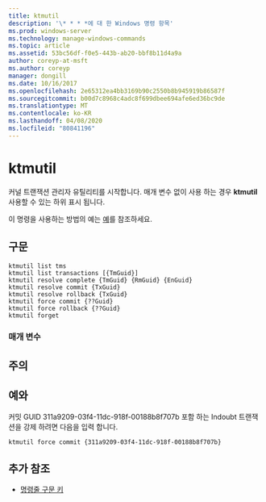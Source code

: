 ```yaml
---
title: ktmutil
description: '\* * * *에 대 한 Windows 명령 항목'
ms.prod: windows-server
ms.technology: manage-windows-commands
ms.topic: article
ms.assetid: 53bc56df-f0e5-443b-ab20-bbf8b11d4a9a
author: coreyp-at-msft
ms.author: coreyp
manager: dongill
ms.date: 10/16/2017
ms.openlocfilehash: 2e65312ea4bb3169b90c2550b8b945919b86587f
ms.sourcegitcommit: b00d7c8968c4adc8f699dbee694afe6ed36bc9de
ms.translationtype: MT
ms.contentlocale: ko-KR
ms.lasthandoff: 04/08/2020
ms.locfileid: "80841196"
---
```

# <a name="ktmutil"></a>ktmutil



커널 트랜잭션 관리자 유틸리티를 시작합니다. 매개 변수 없이 사용 하는 경우 **ktmutil** 사용할 수 있는 하위 표시 됩니다.

이 명령을 사용하는 방법의 예는 [예](#BKMK_examples)를 참조하세요.

## <a name="syntax"></a>구문

```
ktmutil list tms 
ktmutil list transactions [{TmGuid}]
ktmutil resolve complete {TmGuid} {RmGuid} {EnGuid}
ktmutil resolve commit {TxGuid}
ktmutil resolve rollback {TxGuid}
ktmutil force commit {??Guid}
ktmutil force rollback {??Guid}
ktmutil forget
```

### <a name="parameters"></a>매개 변수

## <a name="remarks"></a>주의

## <a name="examples"></a><a name=BKMK_examples></a>예와

커밋 GUID 311a9209-03f4-11dc-918f-00188b8f707b 포함 하는 Indoubt 트랜잭션을 강제 하려면 다음을 입력 합니다.
```
ktmutil force commit {311a9209-03f4-11dc-918f-00188b8f707b}
```

## <a name="additional-references"></a>추가 참조

- [명령줄 구문 키](command-line-syntax-key.md)